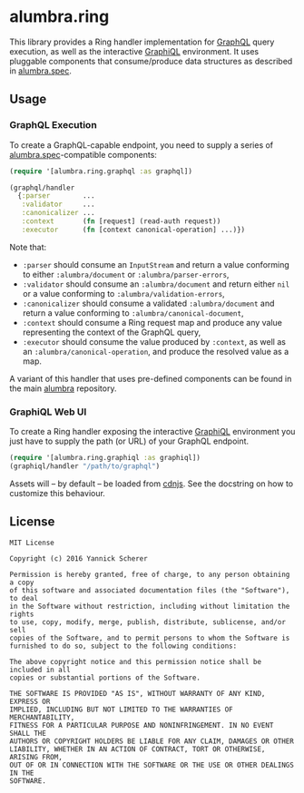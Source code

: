 # alumbra.ring

This library provides a Ring handler implementation for [GraphQL][graphql] query
execution, as well as the interactive [GraphiQL][graphiql] environment. It uses
pluggable components that consume/produce data structures as described in
[alumbra.spec][alumbra-spec].

[graphql]: http://graphql.org
[graphiql]: https://github.com/graphql/graphiql
[alumbra-spec]: https://github.com/alumbra/alumbra.spec

## Usage

### GraphQL Execution

To create a GraphQL-capable endpoint, you need to supply a series of
[alumbra.spec][alumbra-spec]-compatible components:

```clojure
(require '[alumbra.ring.graphql :as graphql])

(graphql/handler
  {:parser        ...
   :validator     ...
   :canonicalizer ...
   :context       (fn [request] (read-auth request))
   :executor      (fn [context canonical-operation] ...)})
```

Note that:

- `:parser` should consume an `InputStream` and return a value conforming to
  either `:alumbra/document` or `:alumbra/parser-errors`,
- `:validator` should consume an `:alumbra/document` and return either `nil` or
  a value conforming to `:alumbra/validation-errors`,
- `:canonicalizer` should consume a validated `:alumbra/document` and return a
  value conforming to `:alumbra/canonical-document`,
- `:context` should consume a Ring request map and produce any value
  representing the context of the GraphQL query,
- `:executor` should consume the value produced by `:context`, as well as an
  `:alumbra/canonical-operation`, and produce the resolved value as a map.

A variant of this handler that uses pre-defined components can be found in
the main [alumbra][alumbra] repository.

[alumbra]: https://github.com/alumbra/alumbra

### GraphiQL Web UI

To create a Ring handler exposing the interactive [GraphiQL][graphiql]
environment you just have to supply the path (or URL) of your GraphQL endpoint.

```clojure
(require '[alumbra.ring.graphiql :as graphiql])
(graphiql/handler "/path/to/graphql")
```

Assets will – by default – be loaded from [cdnjs][cdnjs]. See the docstring
on how to customize this behaviour.

[cdnjs]: https://cdnjs.com/

## License

```
MIT License

Copyright (c) 2016 Yannick Scherer

Permission is hereby granted, free of charge, to any person obtaining a copy
of this software and associated documentation files (the "Software"), to deal
in the Software without restriction, including without limitation the rights
to use, copy, modify, merge, publish, distribute, sublicense, and/or sell
copies of the Software, and to permit persons to whom the Software is
furnished to do so, subject to the following conditions:

The above copyright notice and this permission notice shall be included in all
copies or substantial portions of the Software.

THE SOFTWARE IS PROVIDED "AS IS", WITHOUT WARRANTY OF ANY KIND, EXPRESS OR
IMPLIED, INCLUDING BUT NOT LIMITED TO THE WARRANTIES OF MERCHANTABILITY,
FITNESS FOR A PARTICULAR PURPOSE AND NONINFRINGEMENT. IN NO EVENT SHALL THE
AUTHORS OR COPYRIGHT HOLDERS BE LIABLE FOR ANY CLAIM, DAMAGES OR OTHER
LIABILITY, WHETHER IN AN ACTION OF CONTRACT, TORT OR OTHERWISE, ARISING FROM,
OUT OF OR IN CONNECTION WITH THE SOFTWARE OR THE USE OR OTHER DEALINGS IN THE
SOFTWARE.
```
